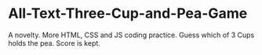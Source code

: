 # All-Text-Three-Cup-and-Pea-Game
A novelty. More HTML, CSS and JS coding practice. Guess which of 3 Cups holds the pea. Score is kept.
